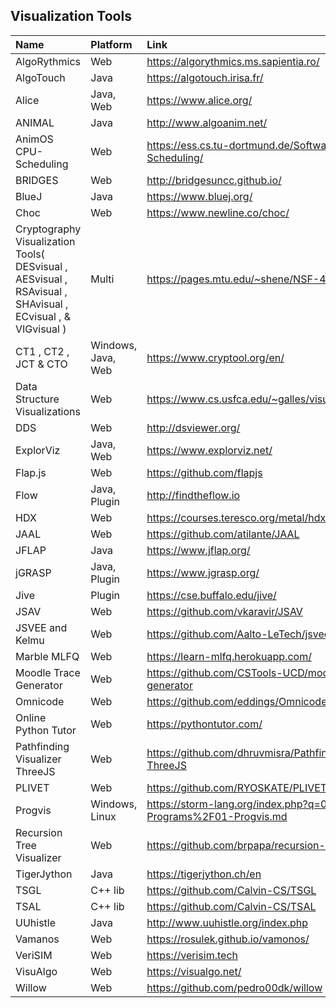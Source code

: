 ## Visualization Tools

| Name                                                                                                       | Platform           | Link                                                             | Source(s) |
| :--------------------------------------------------------------------------------------------------------- | :----------------- | :--------------------------------------------------------------- | :-------- |
| AlgoRythmics                                                                                               | Web                | <https://algorythmics.ms.sapientia.ro/>                          | rev       |
| AlgoTouch                                                                                                  | Java               | <https://algotouch.irisa.fr/>                                    | rev, sur  |
| Alice                                                                                                      | Java, Web               | <https://www.alice.org/>                                         | rev       |
| ANIMAL                                                                                                     | Java               | <http://www.algoanim.net/>                                       | rev       |
| AnimOS CPU-Scheduling                                                                                      | Web                | <https://ess.cs.tu-dortmund.de/Software/AnimOS/CPU-Scheduling/>  | rev       |
| BRIDGES                                                                                                    | Web                | <http://bridgesuncc.github.io/>                                  | rev       |
| BlueJ                                                                                                      | Java               | <https://www.bluej.org/>                                         | rev       |
| Choc                                                                                                       | Web                | <https://www.newline.co/choc/>                                   | rev       |
| Cryptography Visualization Tools( DESvisual , AESvisual , RSAvisual , SHAvisual , ECvisual , & VIGvisual ) | Multi              | <https://pages.mtu.edu/~shene/NSF-4/>                            | rev       |
| CT1 , CT2 , JCT & CTO                                                                                      | Windows, Java, Web | <https://www.cryptool.org/en/>                                   | rev       |
| Data Structure Visualizations                                                                              | Web                | <https://www.cs.usfca.edu/~galles/visualization/index.html>      | rev       |
| DDS                                                                                                        | Web                | <http://dsviewer.org/>                                           | rev       |
| ExplorViz                                                                                                  | Java, Web          | <https://www.explorviz.net/>                                     | rev       |
| Flap.js                                                                                                    | Web                | <https://github.com/flapjs>                                      | sur       |
| Flow                                                                                                       | Java, Plugin       | <http://findtheflow.io>                                          | rev       |
| HDX                                                                                                        | Web                | <https://courses.teresco.org/metal/hdx/>                         | rev       |
| JAAL                                                                                                       | Web                | <https://github.com/atilante/JAAL>                               | rev       |
| JFLAP                                                                                                      | Java               | <https://www.jflap.org/>                                         | rev       |
| jGRASP                                                                                                     | Java, Plugin       | <https://www.jgrasp.org/>                                        | rev       |
| Jive                                                                                                       | Plugin             | <https://cse.buffalo.edu/jive/>                                  | rev       |
| JSAV                                                                                                       | Web                | <https://github.com/vkaravir/JSAV>                               | rev       |
| JSVEE and Kelmu                                                                                            | Web                | <https://github.com/Aalto-LeTech/jsvee>                          | rev       |
| Marble MLFQ                                                                                                | Web                | <https://learn-mlfq.herokuapp.com/>                              | rev       |
| Moodle Trace Generator                                                                                     | Web                | <https://github.com/CSTools-UCD/moodle-trace-generator>          | rev       |
| Omnicode                                                                                                   | Web                | <https://github.com/eddings/Omnicode>                            | rev       |
| Online Python Tutor                                                                                        | Web                | <https://pythontutor.com/>                                       | rev, sur  |
| Pathfinding Visualizer ThreeJS                                                                             | Web                | <https://github.com/dhruvmisra/Pathfinding-Visualizer-ThreeJS>   | rev       |
| PLIVET                                                                                                     | Web                | <https://github.com/RYOSKATE/PLIVET>                             | rev       |
| Progvis                                                                                                    | Windows, Linux     | <https://storm-lang.org/index.php?q=06-Programs%2F01-Progvis.md> | rev       |
| Recursion Tree Visualizer                                                                                  | Web                | <https://github.com/brpapa/recursion-tree-visualizer>            | rev       |
| TigerJython                                                                                                | Java               | <https://tigerjython.ch/en>                                      | rev       |
| TSGL                                                                                                       | C++ lib            | <https://github.com/Calvin-CS/TSGL>                              | sur       |
| TSAL                                                                                                       | C++ lib            | <https://github.com/Calvin-CS/TSAL>                              | rev, sur  |
| UUhistle                                                                                                   | Java               | <http://www.uuhistle.org/index.php>                              | rev       |
| Vamanos                                                                                                    | Web                | <https://rosulek.github.io/vamonos/>                             | rev       |
| VeriSIM                                                                                                    | Web                | <https://verisim.tech>                                           | rev       |
| VisuAlgo                                                                                                   | Web                | <https://visualgo.net/>                                          | rev, sur  |
| Willow                                                                                                     | Web                | <https://github.com/pedro00dk/willow>                            | rev       |
